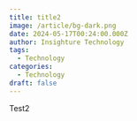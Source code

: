 ```yaml
---
title: title2
image: /article/bg-dark.png
date: 2024-05-17T00:24:00.000Z
author: Insighture Technology
tags:
  - Technology
categories:
  - Technology
draft: false
---
```

Test2
